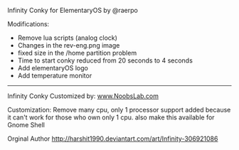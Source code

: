 Infinity Conky for ElementaryOS by @raerpo

Modifications:
- Remove lua scripts (analog clock) 
- Changes in the rev-eng.png image
- fixed size in the /home partition problem
- Time to start conky reduced from 20 seconds to 4 seconds
- Add elementaryOS logo
- Add temperature monitor

---------------------------------------------------------------------------------------------------

Infinity Conky Customized by: www.NoobsLab.com

Customization: Remove many cpu, only 1 processor support added because it can't work for those who own only 1 cpu.
also make this available for Gnome Shell 

Orginal Author
http://harshit1990.deviantart.com/art/Infinity-306921086
